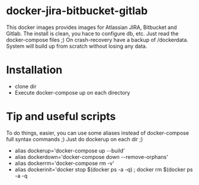 # docker-jira-bitbucket-gitlab

This docker images provides images for Atlassian JIRA, Bitbucket and Gitlab.
The install is clean, you hace to configure db, etc. Just read the docker-compose files ;)
On crash-recovery have a backup of /dockerdata. System will build up from scratch without losing any data.

# Installation

- clone dir
- Execute docker-compose up on each directory

# Tip and useful scripts

To do things, easier, you can use some aliases instead of docker-compose full syntax commands ;)
Just do dockerup on each dir ;)

* alias dockerup='docker-compose up --build'
* alias dockerdown='docker-compose down --remove-orphans'
* alias dockerrm='docker-compose rm -v'
* alias dockerinit='docker stop $(docker ps -a -q) ;  docker rm $(docker ps -a -q


